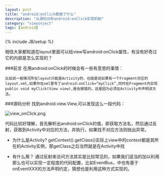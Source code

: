 ```yaml
---
layout: post
title: "android:onClick都做了什么"
description: "从源码分析android:onClick实现机制"
category: "viewinject"
tags: [android]
---
```

{% include JB/setup %}

相信大家都知道在layout里面可以给view写android:onClick属性，有没有好奇过它的内部是怎么实现的？  

###前言
在用android:onClick的时候会有一些有意思的事情：
	
	比如说一般情况所在layout只能是Activity的，也就是说如果有一个Fragment对应的layout.xml,如果你在xml里写了android:onClick=“myClick”,同时在Fragment内实现public void myClick(View view),是会报错的。这是因为必须在Activity中声明该方法。
	
###源码分析
找到android.view.View,可以发现这么一段代码：  

![view_onClick.png](http://7u2jir.com1.z0.glb.clouddn.com/view_onClick.png)
	 
代码比较好理解，首先解析出android:onClick的值，即获取方法名，然后通过反射，获取到Activity中对应的方法，并执行，如果找不对应方法则抛出异常。

* 为什么是Activity?
getContext().getClass()实际上view中的context都是其所在的Activity实例，那getClass之后当然就是在Activity中找

* 有什么用？
通过反射来访问方法其实是比较常见的，如果我们适当的加以利用那么也可以实现一定程度的代码配置，比如EventBus，中也有基于onEventXXX的方法声明约定，猜想也是利用这种方式实现的。